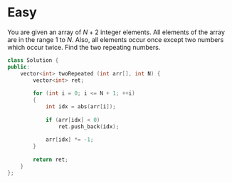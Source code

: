 # Easy

You are given an array of $N+2$ integer elements. All elements of the array are in the range $1$ to $N$. Also, all elements occur once except two numbers which occur twice. Find the two repeating numbers.

```cpp
class Solution {
public:
    vector<int> twoRepeated (int arr[], int N) {
        vector<int> ret;
        
        for (int i = 0; i <= N + 1; ++i)
        {
            int idx = abs(arr[i]);
            
            if (arr[idx] < 0)
                ret.push_back(idx);
                
            arr[idx] *= -1;
        }
        
        return ret;
    }
};
```
